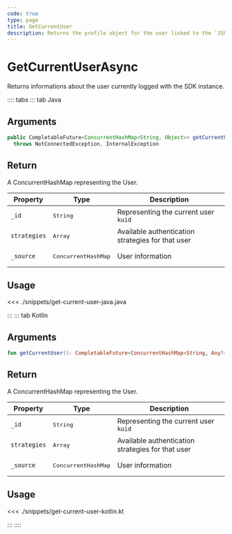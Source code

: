 ```yaml
---
code: true
type: page
title: GetCurrentUser
description: Returns the profile object for the user linked to the `JSON Web Token`.
---
```


# GetCurrentUserAsync

Returns informations about the user currently logged with the SDK instance.

:::: tabs
::: tab Java

## Arguments

```java
public CompletableFuture<ConcurrentHashMap<String, Object>> getCurrentUser()
  throws NotConnectedException, InternalException
```

## Return

A ConcurrentHashMap representing the User.

| Property     | Type               | Description                                       |
|--------------|--------------------|---------------------------------------------------|
| `_id`        | <pre>String</pre>  | Representing the current user `kuid`              |
| `strategies` | <pre>Array</pre>  | Available authentication strategies for that user |
| `_source`    | <pre>ConcurrentHashMap</pre> | User information                                  |

## Usage

<<< ./snippets/get-current-user-java.java

:::
::: tab Kotlin

## Arguments

```kotlin
fun getCurrentUser(): CompletableFuture<ConcurrentHashMap<String, Any?>>
```

## Return

A ConcurrentHashMap representing the User.

| Property     | Type               | Description                                       |
|--------------|--------------------|---------------------------------------------------|
| `_id`        | <pre>String</pre>  | Representing the current user `kuid`              |
| `strategies` | <pre>Array</pre>  | Available authentication strategies for that user |
| `_source`    | <pre>ConcurrentHashMap</pre> | User information                                  |

## Usage

<<< ./snippets/get-current-user-kotlin.kt

:::
::::